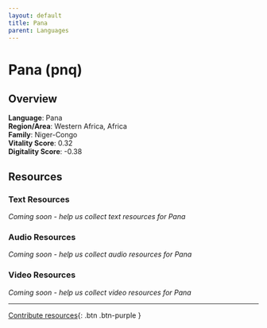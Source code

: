 ```yaml
---
layout: default
title: Pana
parent: Languages
---
```


# Pana (pnq)

## Overview

**Language**: Pana  
**Region/Area**: Western Africa, Africa  
**Family**: Niger-Congo  
**Vitality Score**: 0.32  
**Digitality Score**: -0.38  

## Resources

### Text Resources
*Coming soon - help us collect text resources for Pana*

### Audio Resources
*Coming soon - help us collect audio resources for Pana*

### Video Resources
*Coming soon - help us collect video resources for Pana*

---

[Contribute resources](https://fairtrain.github.io/){: .btn .btn-purple }
